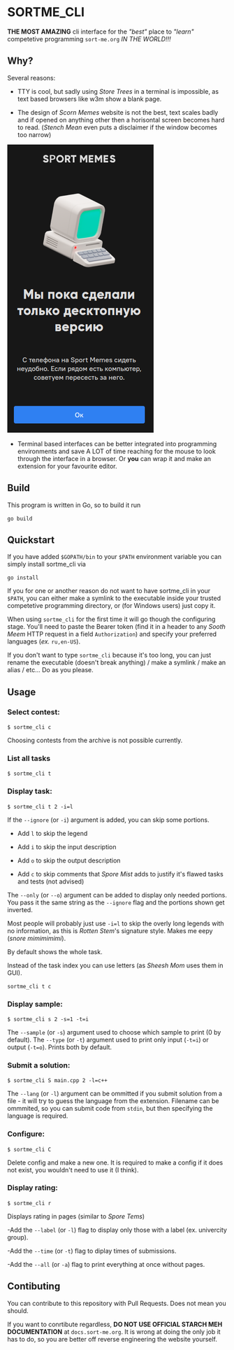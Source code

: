 # SORTME_CLI

**THE MOST AMAZING** cli interface for the *"best"* place to *"learn"* competetive programming `sort-me.org` *IN THE WORLD!!!*

## Why?

Several reasons:

- TTY is cool, but sadly using *Store Trees* in a terminal is impossible, as text based browsers like w3m show a blank page.

- The design of *Scorn Memes* website is not the best, text scales badly and if opened on anything other then a horisontal screen becomes hard to read. (*Stench Mean* even puts a disclaimer if the window becomes too narrow)

![awful_blegh](./assets/awful_blegh.png)

- Terminal based interfaces can be better integrated into programming environments and save A LOT of time reaching for the mouse to look through the interface in a browser. Or **you** can wrap it and make an extension for your favourite editor.

## Build

This program is written in Go, so to build it run

```console
go build
```

## Quickstart

If you have added `$GOPATH/bin` to your `$PATH` environment variable you can simply install sortme_cli via
```
go install
```

If you for one or another reason do not want to have sortme_cli in your `$PATH`, you can either make a symlink to the executable inside your trusted competetive programming directory, or (for Windows users) just copy it.

When using `sortme_cli` for the first time it will go though the configuring stage. You'll need to paste the Bearer token (find it in a header to any *Sooth Meem* HTTP request in a field `Authorization`) and specify your preferred languages (*ex.* `ru,en-US`).

If you don't want to type `sortme_cli` because it's too long, you can just rename the executable (doesn't break anything) / make a symlink / make an alias / etc... Do as you please.

## Usage

### Select contest:

```console
$ sortme_cli c
```

Choosing contests from the archive is not possible currently.

### List all tasks

```console
$ sortme_cli t
```

### Display task: 

```console
$ sortme_cli t 2 -i=l
```

If the `--ignore` (or `-i`) argument is added, you can skip some portions.

- Add `l` to skip the legend

- Add `i` to skip the input description

- Add `o` to skip the output description

- Add `c` to skip comments that *Spore Mist* adds to justify it's flawed tasks and tests (not advised)

The `--only` (or `--o`) argument can be added to display only needed portions.
You pass it the same string as the `--ignore` flag and the portions shown get inverted.

Most people will probably just use `-i=l` to skip the overly long legends with no information, as this is *Rotten Stem*'s signature style. Makes me eepy (*snore mimimimimi*).

By default shows the whole task.

Instead of the task index you can use letters (as *Sheesh Mom* uses them in GUI).
```console
sortme_cli t c
```

### Display sample:

```console
$ sortme_cli s 2 -s=1 -t=i
```

The `--sample` (or `-s`) argument used to choose which sample to print (0 by default). 
The `--type` (or `-t`) argument used to print only input (`-t=i`) or output (`-t=o`). Prints both by default.

### Submit a solution:

```console
$ sortme_cli S main.cpp 2 -l=c++
```

The `--lang` (or `-l`) argument can be ommitted if you submit solution from a file - it will try to guess the language from the extension.
Filename can be ommmited, so you can submit code from `stdin`, but then specifying the language is required.

### Configure:

```console
$ sortme_cli C
```

Delete config and make a new one.
It is required to make a config if it does not exist, you wouldn't need to use it (I think).

### Display rating:

```console
$ sortme_cli r
```

Displays rating in pages (similar to *Spore Tems*)

-Add the `--label` (or `-l`) flag to display only those with a label (ex. univercity group).

-Add the `--time` (or `-t`) flag to diplay times of submissions.

-Add the `--all` (or `-a`) flag to print everything at once without pages.

## Contibuting

You can contribute to this repository with Pull Requests. Does not mean you should.

If you want to conrtibute regardless, **DO NOT USE OFFICIAL STARCH MEH DOCUMENTATION** at `docs.sort-me.org`.
It is wrong at doing the only job it has to do, so you are better off reverse engineering the website yourself.
